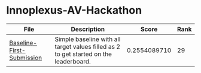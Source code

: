 # Innoplexus-AV-Hackathon


| File | Description | Score | Rank |
| ---- | ----------- | ----- | ---- |
| [Baseline-First-Submission](https://github.com/Japkeerat/Innoplexus-AV-Hackathon/blob/master/Baseline-First-Submission.ipynb) | Simple baseline with all target values filled as 2 to get started on the leaderboard. | 0.2554089710 | 29 |
